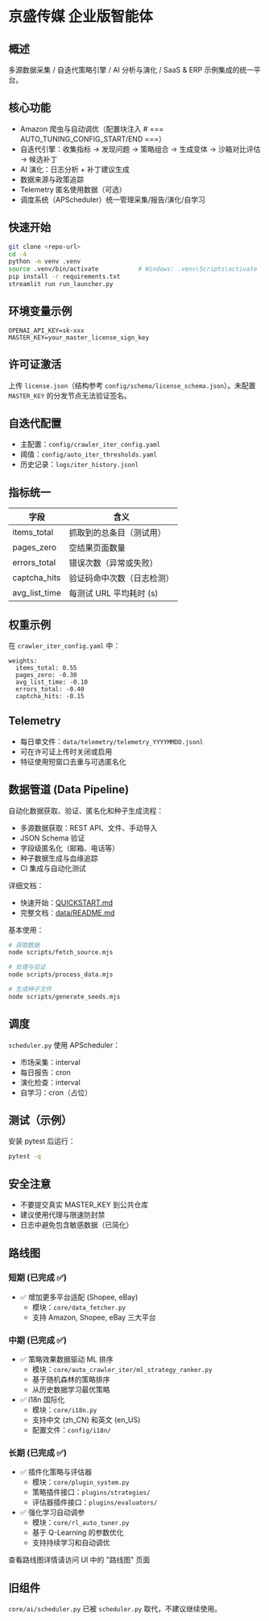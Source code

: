 # 京盛传媒 企业版智能体

## 概述
多源数据采集 / 自迭代策略引擎 / AI 分析与演化 / SaaS & ERP 示例集成的统一平台。

## 核心功能
- Amazon 爬虫与自动调优（配置块注入 # === AUTO_TUNING_CONFIG_START/END ===）
- 自迭代引擎：收集指标 -> 发现问题 -> 策略组合 -> 生成变体 -> 沙箱对比评估 -> 候选补丁
- AI 演化：日志分析 + 补丁建议生成
- 数据来源与政策追踪
- Telemetry 匿名使用数据（可选）
- 调度系统（APScheduler）统一管理采集/报告/演化/自学习

## 快速开始
```bash
git clone <repo-url>
cd -4
python -m venv .venv
source .venv/bin/activate           # Windows: .venv\Scripts\activate
pip install -r requirements.txt
streamlit run run_launcher.py
```

## 环境变量示例
```
OPENAI_API_KEY=sk-xxx
MASTER_KEY=your_master_license_sign_key
```

## 许可证激活
上传 `license.json`（结构参考 `config/schema/license_schema.json`）。未配置 `MASTER_KEY` 的分发节点无法验证签名。

## 自迭代配置
- 主配置：`config/crawler_iter_config.yaml`
- 阈值：`config/auto_iter_thresholds.yaml`
- 历史记录：`logs/iter_history.jsonl`

## 指标统一
| 字段 | 含义 |
|------|------|
| items_total | 抓取到的总条目（测试用） |
| pages_zero | 空结果页面数量 |
| errors_total | 错误次数（异常或失败） |
| captcha_hits | 验证码命中次数（日志检测） |
| avg_list_time | 每测试 URL 平均耗时 (s) |

## 权重示例
在 `crawler_iter_config.yaml` 中：
```
weights:
  items_total: 0.55
  pages_zero: -0.30
  avg_list_time: -0.10
  errors_total: -0.40
  captcha_hits: -0.15
```

## Telemetry
- 每日单文件：`data/telemetry/telemetry_YYYYMMDD.jsonl`
- 可在许可证上传时关闭或启用
- 特征使用短窗口去重与可选匿名化

## 数据管道 (Data Pipeline)
自动化数据获取、验证、匿名化和种子生成流程：
- 多源数据获取：REST API、文件、手动导入
- JSON Schema 验证
- 字段级匿名化（邮箱、电话等）
- 种子数据生成与血缘追踪
- CI 集成与自动化测试

详细文档：
- 快速开始：[QUICKSTART.md](QUICKSTART.md)
- 完整文档：[data/README.md](data/README.md)

基本使用：
```bash
# 获取数据
node scripts/fetch_source.mjs

# 处理与验证
node scripts/process_data.mjs

# 生成种子文件
node scripts/generate_seeds.mjs
```

## 调度
`scheduler.py` 使用 APScheduler：
- 市场采集：interval
- 每日报告：cron
- 演化检查：interval
- 自学习：cron（占位）

## 测试（示例）
安装 pytest 后运行：
```bash
pytest -q
```

## 安全注意
- 不要提交真实 MASTER_KEY 到公共仓库
- 建议使用代理与限速防封禁
- 日志中避免包含敏感数据（已简化）

## 路线图
### 短期 (已完成 ✅)
- ✅ 增加更多平台适配 (Shopee, eBay)
  - 模块：`core/data_fetcher.py`
  - 支持 Amazon, Shopee, eBay 三大平台

### 中期 (已完成 ✅)
- ✅ 策略效果数据驱动 ML 排序
  - 模块：`core/auto_crawler_iter/ml_strategy_ranker.py`
  - 基于随机森林的策略排序
  - 从历史数据学习最优策略
- ✅ i18n 国际化
  - 模块：`core/i18n.py`
  - 支持中文 (zh_CN) 和英文 (en_US)
  - 配置文件：`config/i18n/`

### 长期 (已完成 ✅)
- ✅ 插件化策略与评估器
  - 模块：`core/plugin_system.py`
  - 策略插件接口：`plugins/strategies/`
  - 评估器插件接口：`plugins/evaluators/`
- ✅ 强化学习自动调参
  - 模块：`core/rl_auto_tuner.py`
  - 基于 Q-Learning 的参数优化
  - 支持持续学习和自动调优

查看路线图详情请访问 UI 中的 "路线图" 页面

## 旧组件
`core/ai/scheduler.py` 已被 `scheduler.py` 取代，不建议继续使用。
